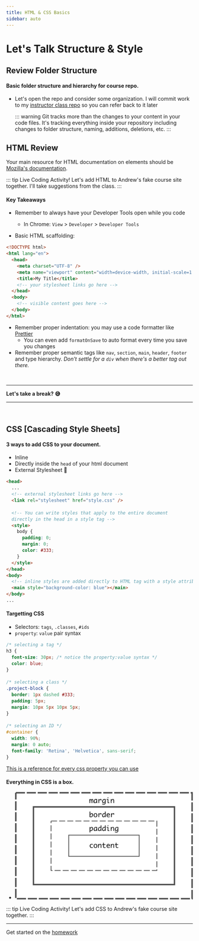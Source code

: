```yaml
---
title: HTML & CSS Basics
sidebar: auto
---
```


# Let's Talk Structure & Style

## Review Folder Structure

#### Basic folder structure and hierarchy for course repo.

- Let's open the repo and consider some organization. I will commit work to my [instructor class repo](https://github.com/AndrewLevinson/symmetrical-octo-potato) so you can refer back to it later

  ::: warning
  Git tracks more than the changes to your content in your code files. It's tracking everything inside your repository including changes to folder structure, naming, additions, deletions, etc.
  :::

## HTML Review

Your main resource for HTML documentation on elements should be [Mozilla's documentation](https://developer.mozilla.org/en-US/docs/Web/HTML/Element).

::: tip Live Coding Activity!
Let's add HTML to Andrew's fake course site together. I'll take suggestions from the class.
:::

#### Key Takeaways

- Remember to always have your Developer Tools open while you code

  - In Chrome: `View` > `Developer` > `Developer Tools`

- Basic HTML scaffolding:

```html
<!DOCTYPE html>
<html lang="en">
  <head>
    <meta charset="UTF-8" />
    <meta name="viewport" content="width=device-width, initial-scale=1.0" />
    <title>My Title</title>
    <!-- your stylesheet links go here -->
  </head>
  <body>
    <!-- visible content goes here -->
  </body>
</html>
```

- Remember proper indentation: you may use a code formatter like [Prettier](https://marketplace.visualstudio.com/items?itemName=esbenp.prettier-vscode)
  - You can even add `formatOnSave` to auto format every time you save you changes
- Remember proper semantic tags like `nav`, `section`, `main`, `header`, `footer` and type hierarchy. <i>Don't settle for a `div` when there's a better tag out there.</i>

<br>

---

<b>Let's take a break? :sweat_smile:</b>

---

<br>

## CSS [Cascading Style Sheets]

#### 3 ways to add CSS to your document.

- Inline
- Directly inside the `head` of your html document
- External Stylesheet :clap:

```html
<head>
  ...
  <!-- external stylesheet links go here -->
  <link rel="stylesheet" href="style.css" />

  <!-- You can write styles that apply to the entire document 
  directly in the head in a style tag -->
  <style>
    body {
      padding: 0;
      margin: 0;
      color: #333;
    }
  </style>
</head>
<body>
  <!-- inline styles are added directly to HTML tag with a style attribute -->
  <main style="background-color: blue"></main>
</body>
...
```

#### Targetting CSS

- Selectors: `tags`, `.classes`, `#ids`
- `property`: `value` pair syntax

```css
/* selecting a tag */
h3 {
  font-size: 30px; /* notice the property:value syntax */
  color: blue;
}

/* selecting a class */
.project-block {
  border: 1px dashed #333;
  padding: 5px;
  margin: 10px 5px 10px 5px;
}

/* selecting an ID */
#container {
  width: 90%;
  margin: 0 auto;
  font-family: 'Retina', 'Helvetica', sans-serif;
}
```

[This is a reference for every css property you can use](https://developer.mozilla.org/en-US/docs/Web/CSS/Reference)

#### Everything in CSS is a box.

- ![css box-model](./box-model.png)

::: tip Live Coding Activity!
Let's add CSS to Andrew's fake course site together.
:::

---

Get started on the [homework](../../agendas/week-2.html#homework-3)

<!-- [The CSS Cascade](https://wattenberger.com/blog/css-cascade) -->

<!-- https://browserdefaultstyles.com/

https://developer.mozilla.org/en-US/docs/Web/CSS/color_value#colors_table -->
